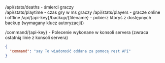 


/api/stats/deaths - śmierci graczy   
/api/stats/playtime - czas gry w ms graczy
/api/stats/players - gracze online i offline
/api/{api-key}/backup/{filename} - pobierz któryś z dostępnych backup (wymagany klucz autoryzacji))

/command/{api-key} - Polecenie wykonane w konsoli servera (zwraca ostatnią linie z konsoli servera)

```json
{
  "command": "say To wiadomość oddana za pomocą rest API"
}
```
